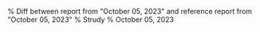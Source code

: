 % Diff between report from "October 05, 2023" and reference report from "October 05, 2023"
% Strudy
% October 05, 2023


